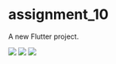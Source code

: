 # assignment_10

A new Flutter project.

<img  src="https://https://github.com/TanzilaTania/assignment_10/blob/master/1.PNG">
<img  src="https://https://github.com/TanzilaTania/assignment_10/blob/master/2.PNG">
<img  src="https://https://github.com/TanzilaTania/assignment_10/blob/master/3.PNG">
